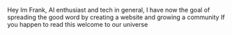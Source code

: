 Hey Im Frank, AI enthusiast and tech in general, I have now the goal of spreading the good word by creating a website and growing a community
If you happen to read this welcome to our universe

<!---
aprenderia/aprenderia is a ✨ special ✨ repository because its `README.md` (this file) appears on your GitHub profile.
You can click the Preview link to take a look at your changes.
--->
